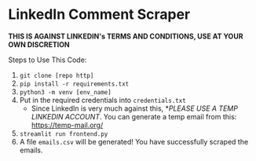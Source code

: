 # LinkedIn Comment Scraper

**THIS IS AGAINST LINKEDIN's TERMS AND CONDITIONS, USE AT YOUR OWN DISCRETION**

Steps to Use This Code:
1) `git clone [repo http]`
3) `pip install -r requirements.txt`
4) `python3 -m venv [env_name]`
5) Put in the required credentials into `credentials.txt`
   - Since LinkedIn is very much against this, **PLEASE USE A TEMP LINKEDIN ACCOUNT*. You can generate a temp email from this: https://temp-mail.org/
6) `streamlit run frontend.py`
7) A file `emails.csv` will be generated! You have successfully scraped the emails.

